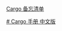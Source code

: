 
[Cargo 备忘清单](https://github.com/jaywcjlove/reference/blob/main/docs/cargo.md#cargo-%E5%A4%87%E5%BF%98%E6%B8%85%E5%8D%95)

[# Cargo 手册 中文版](https://www.rustwiki.org.cn/zh-CN/cargo/index.html)

